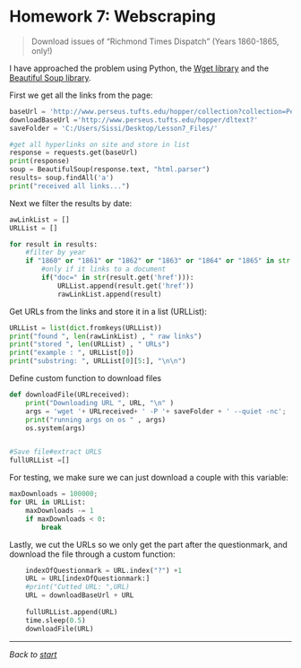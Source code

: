 # Homework 7: Webscraping

> Download issues of “Richmond Times Dispatch” (Years 1860-1865, only!)

I have approached the problem using Python, the <a href="https://pypi.org/project/wget/">Wget library</a> and the <a href="https://www.crummy.com/software/BeautifulSoup/bs4/doc/">Beautiful Soup library</a>.

First we get all the links from the page:

```python
baseUrl = 'http://www.perseus.tufts.edu/hopper/collection?collection=Perseus:collection:RichTimes'
downloadBaseUrl ='http://www.perseus.tufts.edu/hopper/dltext?'
saveFolder = 'C:/Users/Sissi/Desktop/Lesson7_Files/'

#get all hyperlinks on site and store in list
response = requests.get(baseUrl)
print(response)
soup = BeautifulSoup(response.text, "html.parser")
results= soup.findAll('a')
print("received all links...")
```

Next we filter the results by date:

```python
awLinkList = []
URLList = []

for result in results:
    #filter by year
    if "1860" or "1861" or "1862" or "1863" or "1864" or "1865" in str(result):
        #only if it links to a document
        if("doc=" in str(result.get('href'))):
            URLList.append(result.get('href'))
            rawLinkList.append(result)
```

Get URLs from the links and store it in a list (URLList):

```python
URLList = list(dict.fromkeys(URLList))
print("found ", len(rawLinkList) , " raw links")
print("stored ", len(URLList) , " URLs")
print("example : ", URLList[0])
print("substring: ", URLList[0][5:], "\n\n")
```

Define custom function to download files 
```python
def downloadFile(URLreceived):
    print("Downloading URL ", URL, "\n" )
    args = 'wget '+ URLreceived+ ' -P '+ saveFolder + ' --quiet -nc';
    print("running args on os " , args)
    os.system(args)


#Save file#extract URLS
fullURLList =[]
```

For testing, we make sure we can just download a couple with this variable:
```python
maxDownloads = 100000;
for URL in URLList:
    maxDownloads -= 1
    if maxDownloads < 0:
        break
```

Lastly, we cut the URLs so we only get the part after the questionmark, and download the file through a custom function:
    
```python
    indexOfQuestionmark = URL.index("?") +1
    URL = URL[indexOfQuestionmark:]
    #print("Cutted URL: ",URL)
    URL = downloadBaseUrl + URL
    
    fullURLList.append(URL)
    time.sleep(0.5)
    downloadFile(URL)
```

****

_Back to [start](https://elisabethluif.github.io/)_
